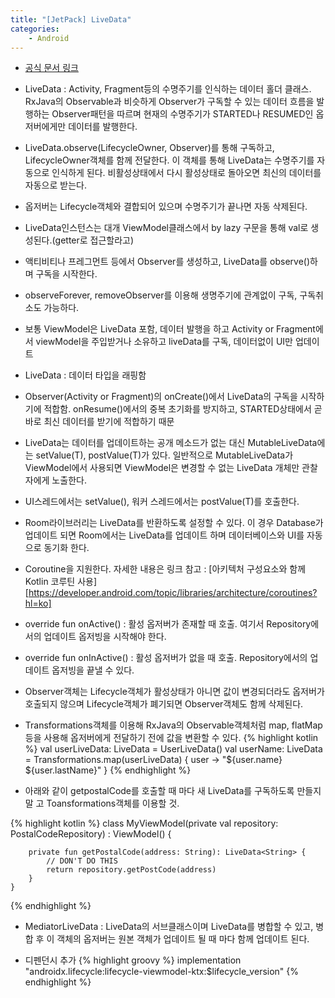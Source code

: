```yaml
---
title: "[JetPack] LiveData"
categories:
    - Android
---
```

* [공식 문서 링크](https://developer.android.com/topic/libraries/architecture/livedata)

* LiveData : Activity, Fragment등의 수명주기를 인식하는 데이터 홀더 클래스. RxJava의 Observable과 비슷하게
 Observer가 구독할 수 있는 데이터 흐름을 발행하는 Observer패턴을 따르며 현재의 수명주기가 STARTED나 RESUMED인
  옵저버에게만 데이터를 발행한다.

* LiveData.observe(LifecycleOwner, Observer<T>)를 통해 구독하고, LifecycleOwner객체를 함께 전달한다. 이 객체를 통해
 LiveData는 수명주기를 자동으로 인식하게 된다.
비활성상태에서 다시 활성상태로 돌아오면 최신의 데이터를 자동으로 받는다.

* 옵저버는 Lifecycle객체와 결합되어 있으며 수명주기가 끝나면 자동 삭제된다.

* LiveData인스턴스는 대개 ViewModel클래스에서 by lazy 구문을 통해 val로 생성된다.(getter로 접근할라고)

* 액티비티나 프레그먼트 등에서 Observer를 생성하고, LiveData를 observe()하며 구독을 시작한다.

* observeForever, removeObserver를 이용해 생명주기에 관계없이 구독, 구독취소도 가능하다.

* 보통 ViewModel은 LiveData 포함, 데이터 발행을 하고 Activity or Fragment에서 viewModel을 주입받거나
 소유하고 liveData를 구독, 데이터없이 UI만 업데이트

* LiveData<T> : 데이터 타입을 래핑함

* Observer(Activity or Fragment)의 onCreate()에서 LiveData의 구독을 시작하기에 적합함.
 onResume()에서의 중복 초기화를 방지하고, STARTED상태에서 곧바로 최신 데이터를 받기에 적합하기 때문
 
* LiveData는 데이터를 업데이트하는 공개 메소드가 없는 대신 MutableLiveData에는 setValue(T), postValue(T)가 있다.
일반적으로 MutableLiveData가 ViewModel에서 사용되면 ViewModel은 변경할 수 없는 LiveData 개체만 관찰자에게 노출한다. 

* UI스레드에서는 setValue(), 워커 스레드에서는 postValue(T)를 호출한다.

* Room라이브러리는 LiveData를 반환하도록 설정할 수 있다. 이 경우 Database가 업데이트 되면 Room에서는 LiveData를
업데이트 하며 데이터베이스와 UI를 자동으로 동기화 한다.

* Coroutine을 지원한다. 자세한 내용은 링크 참고 : [아키텍처 구성요소와 함께 Kotlin 코루틴 사용][https://developer.android.com/topic/libraries/architecture/coroutines?hl=ko]

* override fun onActive() : 활성 옵저버가 존재할 때 호출. 여기서 Repository에서의 업데이트 옵저빙을 시작해야 한다.

* override fun onInActive() : 활성 옵저버가 없을 때 호출. Repository에서의 업데이트 옵저빙을 끝낼 수 있다.

* Observer객체는 Lifecycle객체가 활성상태가 아니면 값이 변경되더라도 옵저버가 호출되지 않으며
Lifecycle객체가 폐기되면 Observer객체도 함께 삭제된다.

* Transformations객체를 이용해 RxJava의 Observable객체처럼 map, flatMap등을 사용해 옵저버에게 전달하기 전에 값을 변환할 수 있다.
{% highlight kotlin %}
val userLiveData: LiveData<User> = UserLiveData()
val userName: LiveData<String> = Transformations.map(userLiveData) {
        user -> "${user.name} ${user.lastName}"
    }
{% endhighlight %}

* 아래와 같이 getpostalCode를 호출할 때 마다 새 LiveData를 구독하도록 만들지 말 고 Toansformations객체를 이용할 것.

{% highlight kotlin %}
class MyViewModel(private val repository: PostalCodeRepository) : ViewModel() {

        private fun getPostalCode(address: String): LiveData<String> {
            // DON'T DO THIS
            return repository.getPostCode(address)
        }
    }
{% endhighlight %}

* MediatorLiveData : LiveData의 서브클래스이며 LiveData를 병합할 수 있고, 병합 후 이 객체의 옵저버는 원본 객체가
업데이트 될 때 마다 함께 업데이트 된다. 



* 디펜던시 추가
{% highlight groovy %}
implementation "androidx.lifecycle:lifecycle-viewmodel-ktx:$lifecycle_version"
{% endhighlight %}